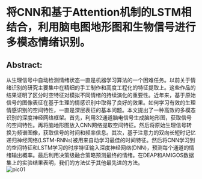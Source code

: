 将CNN和基于Attention机制的LSTM相结合，利用脑电图地形图和生物信号进行多模态情绪识别。
==========================
Abstract:
---------------------------
从生理信号中自动检测情绪状态一直是机器学习算法的一个困难任务。以前关于情绪识别的研究主要集中在精细的手工制作和高度工程化的特征提取上。这些作品的结果证明了区分时空特征对模拟不同情绪的持续演化的重要性。近年来，基于原始信号的图像表征在基于生理的情感识别中取得了良好的效果。如何学习有效的生理情感识别的空间特性，一直是深层表征的基本问题。本文提出了一种高效的多模态识别的深度神经网络框架。首先，利用32通道脑电信号生成脑地形图，获取信号的空间特性。再将脑地形图放入CNN网络提取空间特征。然后将原始生理信号转换为频谱图像，获取信号的时间和频率信息。其次，基于注意力的双向长短时记忆递归神经网络(LSTM-RNNs)被用来自动学习最佳的时间特征。然后将CNN学习到的空间特征和LSTM学习的时序特征输入深度神经网络(DNN)，预测每个通道的情绪输出概率。最后利用决策级融合策略预测最终的情绪。在DEAP和AMIGOS数据集上的实验结果表明，我们的方法优于其他最先进的方法。  
![pic01](https://images.cnblogs.com/cnblogs_com/cpg123/1609385/o_191209005159paper_pic01.jpg)
